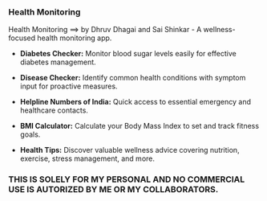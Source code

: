 ### Health Monitoring

Health Monitoring ==> by Dhruv Dhagai and Sai Shinkar - A wellness-focused health monitoring app.

- **Diabetes Checker:** Monitor blood sugar levels easily for effective diabetes management.

- **Disease Checker:** Identify common health conditions with symptom input for proactive measures.

- **Helpline Numbers of India:** Quick access to essential emergency and healthcare contacts.

- **BMI Calculator:** Calculate your Body Mass Index to set and track fitness goals.

- **Health Tips:** Discover valuable wellness advice covering nutrition, exercise, stress management, and more.


### THIS IS SOLELY FOR MY PERSONAL  AND  NO COMMERCIAL USE IS AUTORIZED BY ME OR MY COLLABORATORS.
